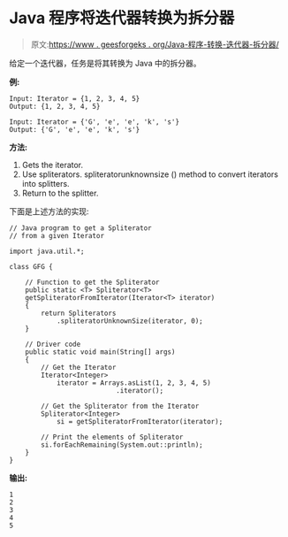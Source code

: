 # Java 程序将迭代器转换为拆分器

> 原文:[https://www . geesforgeks . org/Java-程序-转换-迭代器-拆分器/](https://www.geeksforgeeks.org/java-program-to-convert-iterator-to-spliterator/)

给定一个迭代器，任务是将其转换为 Java 中的拆分器。

**例:**

```
Input: Iterator = {1, 2, 3, 4, 5}
Output: {1, 2, 3, 4, 5}

Input: Iterator = {'G', 'e', 'e', 'k', 's'}
Output: {'G', 'e', 'e', 'k', 's'}

```

**方法:**

1.  Gets the iterator.
2.  Use spliterators. spliteratorunknownsize () method to convert iterators into splitters.
3.  Return to the splitter.

下面是上述方法的实现:

```
// Java program to get a Spliterator
// from a given Iterator

import java.util.*;

class GFG {

    // Function to get the Spliterator
    public static <T> Spliterator<T>
    getSpliteratorFromIterator(Iterator<T> iterator)
    {
        return Spliterators
            .spliteratorUnknownSize(iterator, 0);
    }

    // Driver code
    public static void main(String[] args)
    {
        // Get the Iterator
        Iterator<Integer>
            iterator = Arrays.asList(1, 2, 3, 4, 5)
                           .iterator();

        // Get the Spliterator from the Iterator
        Spliterator<Integer>
            si = getSpliteratorFromIterator(iterator);

        // Print the elements of Spliterator
        si.forEachRemaining(System.out::println);
    }
}
```

**输出:**

```
1
2
3
4
5

```